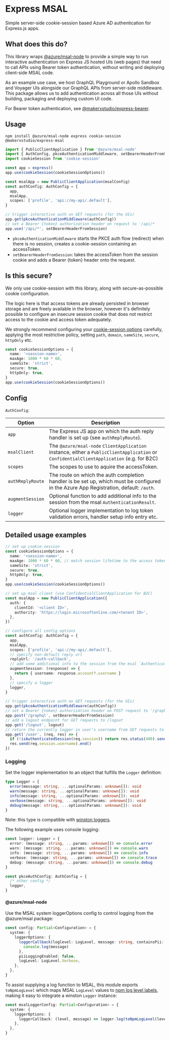 # Express MSAL

Simple server-side cookie-session based Azure AD authentication for Express.js apps.

## What does this do?

This library wraps [@azure/msal-node](https://www.npmjs.com/package/@azure/msal-node) to provide a simple way to run interactive authentication on Express JS hosted UIs (web pages) that need to call APIs using Bearer token authentication, without writing and deploying client-side MSAL code.

As an example use case, we host GraphQL Playground or Apollo Sandbox and Voyager UIs alongside our GraphQL APIs from server-side middleware. This package allows us to add authentication across all those UIs without building, packaging and deploying custom UI code.

For Bearer token authentication, see [@makerxstudio/express-bearer](https://github.com/MakerXStudio/express-bearer).

## Usage

```
npm install @azure/msal-node express cookie-session @makerxstudio/express-msal
```

```ts
import { PublicClientApplication } from '@azure/msal-node'
import { AuthConfig, pkceAuthenticationMiddleware, setBearerHeaderFromSession } from '@makerxstudio/express-msal'
import cookieSession from 'cookie-session'

const app = express()
app.use(cookieSession(cookieSessionOptions))

const msalApp = new PublicClientApplication(msalConfig)
const authConfig: AuthConfig = {
  app,
  msalApp,
  scopes: ['profile', 'api://my-api/.default'],
}

// trigger interactive auth on GET requests (for the UIs)
app.get(pkceAuthenticationMiddleware(authConfig))
// set a Bearer {token} authorization header on request to '/api/*
app.use('/api/*', setBearerHeaderFromSession)
```

- `pkceAuthenticationMiddleware` starts the PKCE auth flow (redirect) when there is no session, creates a cookie-session containing an accessToken.
- `setBearerHeaderFromSession`: takes the accessToken from the session cookie and adds a Bearer {token} header onto the request.

## Is this secure?

We only use cookie-session with this library, along with secure-as-possible cookie configuration.

The logic here is that access tokens are already persisted in browser storage and are freely available in the browser, however it's definitely possible to configure an insecure session cookie that does not restrict access to the cookie and access token adequately.

We strongly recommend configuring your [cookie-session options](https://github.com/expressjs/cookie-session#options) carefully, applying the most restrictive policy, setting `path`, `domain`, `sameSite`, `secure`, `httpOnly` etc.

```ts
const cookieSessionOptions = {
  name: '<session-name>',
  maxAge: 1000 * 60 * 60,
  sameSite: 'strict',
  secure: true,
  httpOnly: true,
}
app.use(cookieSession(cookieSessionOptions))
```

## Config

`AuthConfig`:

| Option           | Description                                                                                                                               |
| ---------------- | ----------------------------------------------------------------------------------------------------------------------------------------- |
| `app`            | The Express JS app on which the auth reply handler is set up (see `authReplyRoute`).                                                      |
| `msalClient`     | The `@azure/msal-node` `ClientApplication` instance, either a `PublicClientApplication` or `ConfidentialClientApplication` (e.g. for B2C) |
| `scopes`         | The scopes to use to aquire the accessToken.                                                                                              |
| `authReplyRoute` | The route on which the auth completion handler is be set up, which must be configured in the Azure App Registration, default: `/auth`.    |
| `augmentSession` | Optional function to add additional info to the session from the msal `AuthenticationResult`.                                             |
| `logger`         | Optional logger implementation to log token validation errors, handler setup info entry etc.                                              |

## Detailed usage examples

```ts
// set up cookie-session
const cookieSessionOptions = {
  name: '<session-name>',
  maxAge: 1000 * 60 * 60, // match session lifetime to the access token
  sameSite: 'strict',
  secure: true,
  httpOnly: true,
}
app.use(cookieSession(cookieSessionOptions))

// set up msal client (use ConfidentialClientApplication for B2C)
const msalApp = new PublicClientApplication({
  auth: {
    clientId: '<client ID>',
    authority: 'https://login.microsoftonline.com/<tenant ID>',
  },
})

// configure all config options
const authConfig: AuthConfig = {
  app,
  msalApp,
  scopes: ['profile', 'api://my-api/.default'],
  // specify non-default reply url
  replyUrl: '/auth-callback',
  // add some additional info to the session from the msal `AuthenticationResult`
  augmentSession: (response) => {
    return { username: response.account?.username }
  },
  // specify a logger
  logger,
}

// trigger interactive auth on GET requests (for the UIs)
app.get(pkceAuthenticationMiddleware(authConfig))
// set a Bearer {token} authorization header on POST request to '/graphql'
app.post('/graphql', setBearerHeaderFromSession)
// add a logout endpoint for GET requests to /logout
app.get('/logout', logout)
// return the currently logger in user's username from GET requests to /user
app.get('/user', (req, res) => {
  if (!isAuthenticatedSession(req.session)) return res.status(400).send('Not logged in').end()
  res.send(req.session.username).end()
})
```

### Logging

Set the logger implementation to an object that fulfills the `Logger` definition:

```ts
type Logger = {
  error(message: string, ...optionalParams: unknown[]): void
  warn(message: string, ...optionalParams: unknown[]): void
  info(message: string, ...optionalParams: unknown[]): void
  verbose(message: string, ...optionalParams: unknown[]): void
  debug(message: string, ...optionalParams: unknown[]): void
}
```

Note: this type is compatible with [winston loggers](https://github.com/winstonjs/winston).

The following example uses console logging:

```ts
const logger: Logger = {
  error: (message: string, ...params: unknown[]) => console.error
  warn: (message: string, ...params: unknown[]) => console.warn
  info: (message: string, ...params: unknown[]) => console.info
  verbose: (message: string, ...params: unknown[]) => console.trace
  debug: (message: string, ...params: unknown[]) => console.debug
}

const pkceAuthConfig: AuthConfig = {
  /* other config */
  logger,
}
```

#### @azure/msal-node

Use the MSAL system loggerOptions config to control logging from the @azure/msal package:

```ts
const config: Partial<Configuration> = {
  system: {
    loggerOptions: {
      loggerCallback(loglevel: LogLevel, message: string, containsPii: boolean) {
        console.log(message)
      },
      piiLoggingEnabled: false,
      logLevel: LogLevel.Verbose,
    },
  },
}
```

To assist supplying a log function to MSAL, this module exports `toNpmLogLevel` which maps MSAL `LogLevel` values to [npm log level labels](https://github.com/winstonjs/winston#logging-levels), making it easy to integrate a winston `Logger` instance:

```ts
const msalLoggerConfig: Partial<Configuration> = {
  system: {
    loggerOptions: {
      loggerCallback: (level, message) => logger.log(toNpmLogLevel(level), message),
    },
  },
}
```
